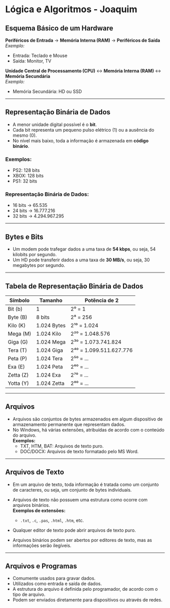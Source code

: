# Lógica e Algoritmos - Joaquim

## Esquema Básico de um Hardware

**Periféricos de Entrada** → **Memória Interna (RAM)** → **Periféricos de Saída**  
*Exemplo:*  
- Entrada: Teclado e Mouse  
- Saída: Monitor, TV  

**Unidade Central de Processamento (CPU)** ↔ **Memória Interna (RAM)** ↔ **Memória Secundária**  
*Exemplo:*  
- Memória Secundária: HD ou SSD  

---

## Representação Binária de Dados

- A menor unidade digital possível é o **bit**.  
- Cada bit representa um pequeno pulso elétrico (1) ou a ausência do mesmo (0).  
- No nível mais baixo, toda a informação é armazenada em **código binário**.

### Exemplos:
- PS2: 128 bits  
- XBOX: 128 bits  
- PS1: 32 bits  

### Representação Binária de Dados:
- 16 bits → 65.535  
- 24 bits → 16.777.216  
- 32 bits → 4.294.967.295  

---

## Bytes e Bits

- Um modem pode trafegar dados a uma taxa de **54 kbps**, ou seja, 54 kilobits por segundo.  
- Um HD pode transferir dados a uma taxa de **30 MB/s**, ou seja, 30 megabytes por segundo.  

---

## Tabela de Representação Binária de Dados

| Símbolo  | Tamanho        | Potência de 2           |
|----------|----------------|-------------------------|
| Bit (b)  | 1              | 2⁰ = 1                 |
| Byte (B) | 8 bits         | 2⁸ = 256               |
| Kilo (K) | 1.024 Bytes    | 2¹⁰ = 1.024            |
| Mega (M) | 1.024 Kilo     | 2²⁰ = 1.048.576        |
| Giga (G) | 1.024 Mega     | 2³⁰ = 1.073.741.824    |
| Tera (T) | 1.024 Giga     | 2⁴⁰ = 1.099.511.627.776|
| Peta (P) | 1.024 Tera     | 2⁵⁰ = ...              |
| Exa (E)  | 1.024 Peta     | 2⁶⁰ = ...              |
| Zetta (Z)| 1.024 Exa      | 2⁷⁰ = ...              |
| Yotta (Y)| 1.024 Zetta    | 2⁸⁰ = ...              |

---

## Arquivos

- Arquivos são conjuntos de bytes armazenados em algum dispositivo de armazenamento permanente que representam dados.  
- No Windows, há várias extensões, atribuídas de acordo com o conteúdo do arquivo.  
    **Exemplos:**  
    - TXT, HTM, BAT: Arquivos de texto puro.  
    - DOC/DOCX: Arquivos de texto formatado pelo MS Word.  

---

## Arquivos de Texto

- Em um arquivo de texto, toda informação é tratada como um conjunto de caracteres, ou seja, um conjunto de bytes individuais.  
- Arquivos de texto não possuem uma estrutura como ocorre com arquivos binários.  
    **Exemplos de extensões:**  
    - `.txt`, `.c`, `.pas`, `.html`, `.htm`, etc.  

- Qualquer editor de texto pode abrir arquivos de texto puro.  
- Arquivos binários podem ser abertos por editores de texto, mas as informações serão ilegíveis.  

---

## Arquivos e Programas

- Comumente usados para gravar dados.  
- Utilizados como entrada e saída de dados.  
- A estrutura do arquivo é definida pelo programador, de acordo com o tipo de arquivo.  
- Podem ser enviados diretamente para dispositivos ou através de redes.  
